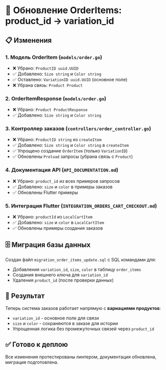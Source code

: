 # 🔄 Обновление OrderItems: product_id → variation_id

## 📋 Изменения

### 1. **Модель OrderItem** (`models/order.go`)
- ❌ Убрано: `ProductID uuid.UUID`
- ✅ Добавлено: `Size string` и `Color string`
- ✅ Оставлено: `VariationID uuid.UUID` (основное поле)
- ❌ Убрана связь: `Product Product`

### 2. **OrderItemResponse** (`models/order.go`)
- ❌ Убрано: `Product ProductResponse`
- ✅ Добавлено: `Size string` и `Color string`

### 3. **Контроллер заказов** (`controllers/order_controller.go`)
- ❌ Убрано: `ProductID string` из `createItem`
- ✅ Добавлено: `Size string` и `Color string` в `createItem`
- ✅ Упрощено создание `OrderItem` (только `VariationID`)
- ✅ Обновлены `Preload` запросы (убрана связь с `Product`)

### 4. **Документация API** (`API_DOCUMENTATION.md`)
- ❌ Убрано: `product_id` из всех примеров запросов
- ✅ Добавлено: `size` и `color` в примеры заказов
- ✅ Обновлены Flutter примеры

### 5. **Интеграция Flutter** (`INTEGRATION_ORDERS_CART_CHECKOUT.md`)
- ❌ Убрано: `productId` из `LocalCartItem`
- ✅ Добавлено: `size` и `color` в `LocalCartItem`
- ✅ Обновлены примеры создания заказов

## 🗄️ Миграция базы данных

Создан файл `migration_order_items_update.sql` с SQL командами для:
- Добавления `variation_id`, `size`, `color` в таблицу `order_items`
- Создания внешнего ключа для `variation_id`
- Удаления `product_id` (после проверки данных)

## 🎯 Результат

Теперь система заказов работает напрямую с **вариациями продуктов**:
- `variation_id` - основное поле для связи
- `size` и `color` - сохраняются в заказе для истории
- Упрощенная логика без промежуточных связей через `product_id`

## ✅ Готово к деплою

Все изменения протестированы линтером, документация обновлена, миграция подготовлена.
